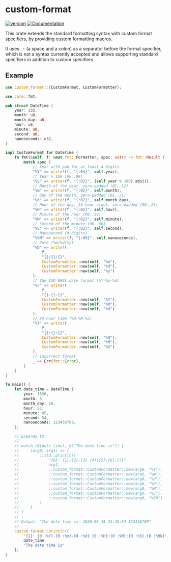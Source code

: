 # custom-format

[![version](https://img.shields.io/crates/v/custom-format?color=blue&style=flat-square)](https://crates.io/crates/custom-format)
[![Documentation](https://docs.rs/custom-format/badge.svg)](https://docs.rs/custom-format)

This crate extends the standard formatting syntax with custom format specifiers, by providing custom formatting macros.

It uses ` :` (a space and a colon) as a separator before the format specifier, which is not a syntax currently accepted and allows supporting standard specifiers in addition to custom specifiers.

## Example

```rust
use custom_format::{CustomFormat, CustomFormatter};

use core::fmt;

pub struct DateTime {
    year: i32,
    month: u8,
    month_day: u8,
    hour: u8,
    minute: u8,
    second: u8,
    nanoseconds: u32,
}

impl CustomFormat for DateTime {
    fn fmt(&self, f: &mut fmt::Formatter, spec: &str) -> fmt::Result {
        match spec {
            // Year with pad for at least 4 digits
            "%Y" => write!(f, "{:04}", self.year),
            // Year % 100 (00..99)
            "%y" => write!(f, "{:02}", (self.year % 100).abs()),
            // Month of the year, zero-padded (01..12)
            "%m" => write!(f, "{:02}", self.month),
            // Day of the month, zero-padded (01..31)
            "%d" => write!(f, "{:02}", self.month_day),
            // Hour of the day, 24-hour clock, zero-padded (00..23)
            "%H" => write!(f, "{:02}", self.hour),
            // Minute of the hour (00..59)
            "%M" => write!(f, "{:02}", self.minute),
            // Second of the minute (00..60)
            "%S" => write!(f, "{:02}", self.second),
            // Nanosecond (9 digits)
            "%9N" => write!(f, "{:09}", self.nanoseconds),
            // Date (%m/%d/%y)
            "%D" => write!(
                f,
                "{}/{}/{}",
                CustomFormatter::new(self, "%m"),
                CustomFormatter::new(self, "%d"),
                CustomFormatter::new(self, "%y")
            ),
            // The ISO 8601 date format (%Y-%m-%d)
            "%F" => write!(
                f,
                "{}-{}-{}",
                CustomFormatter::new(self, "%Y"),
                CustomFormatter::new(self, "%m"),
                CustomFormatter::new(self, "%d")
            ),
            // 24-hour time (%H:%M:%S)
            "%T" => write!(
                f,
                "{}:{}:{}",
                CustomFormatter::new(self, "%H"),
                CustomFormatter::new(self, "%M"),
                CustomFormatter::new(self, "%S")
            ),
            // Incorrect format
            _ => Err(fmt::Error),
        }
    }
}

fn main() {
    let date_time = DateTime {
        year: 1836,
        month: 5,
        month_day: 18,
        hour: 23,
        minute: 45,
        second: 54,
        nanoseconds: 123456789,
    };

    // Expands to:
    //
    // match (&(date_time), &("The date time is")) {
    //     (arg0, arg1) => {
    //         ::std::println!(
    //             "{0}: {1}-{2}-{3} {4}:{5}:{6}.{7}",
    //             arg1,
    //             ::custom_format::CustomFormatter::new(arg0, "%Y"),
    //             ::custom_format::CustomFormatter::new(arg0, "%m"),
    //             ::custom_format::CustomFormatter::new(arg0, "%d"),
    //             ::custom_format::CustomFormatter::new(arg0, "%H"),
    //             ::custom_format::CustomFormatter::new(arg0, "%M"),
    //             ::custom_format::CustomFormatter::new(arg0, "%S"),
    //             ::custom_format::CustomFormatter::new(arg0, "%9N")
    //         )
    //     }
    // }
    //
    // Output: "The date time is: 1836-05-18 23:45:54.123456789"
    //
    custom_format::println!(
        "{1}: {0 :%Y}-{0 :%m}-{0 :%d} {0 :%H}:{0 :%M}:{0 :%S}.{0 :%9N}",
        date_time,
        "The date time is"
    );
}
```
